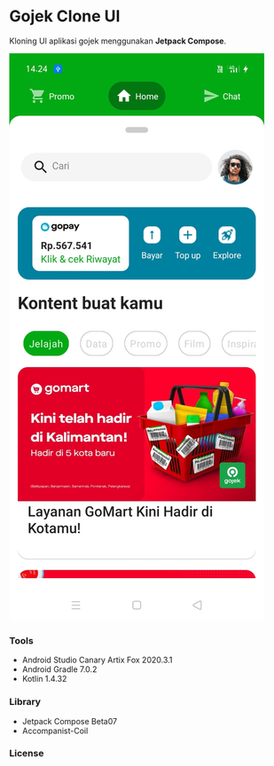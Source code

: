 # Gojek Clone UI

Kloning UI aplikasi gojek menggunakan **Jetpack Compose**. 

![](https://raw.githubusercontent.com/farhanroy/compose-gojek-clone/main/art/home.jpg)

### Tools

* Android Studio Canary Artix Fox 2020.3.1
* Android Gradle 7.0.2
* Kotlin 1.4.32


### Library
* Jetpack Compose Beta07
* Accompanist-Coil

### License
